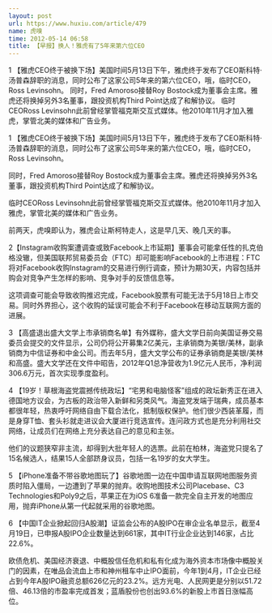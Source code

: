```yaml
---
layout: post
url: https://www.huxiu.com/article/479
name: 虎嗅
time: 2012-05-14 06:58
title: 【早报】换人！雅虎有了5年来第六位CEO
---
```

1 【雅虎CEO终于被换下场】美国时间5月13日下午，雅虎终于发布了CEO斯科特·汤普森辞职的消息，同时公布了这家公司5年来的第六位CEO，哦，临时CEO，Ross Levinsohn。 同时，Fred Amoroso接替Roy Bostock成为董事会主席。雅虎还将换掉另外3名董事，跟投资机构Third Point达成了和解协议。 临时CEORoss Levinsohn此前曾经掌管福克斯交互式媒体。他2010年11月才加入雅虎，掌管北美的媒体和广告业务。

1 【雅虎CEO终于被换下场】美国时间5月13日下午，雅虎终于发布了CEO斯科特·汤普森辞职的消息，同时公布了这家公司5年来的第六位CEO，哦，临时CEO，Ross Levinsohn。

同时，Fred Amoroso接替Roy Bostock成为董事会主席。雅虎还将换掉另外3名董事，跟投资机构Third Point达成了和解协议。

临时CEORoss Levinsohn此前曾经掌管福克斯交互式媒体。他2010年11月才加入雅虎，掌管北美的媒体和广告业务。

前两天，虎嗅即认为，雅虎会让斯柯特走人，这是早几天、晚几天的事。

2【Instagram收购案遭调查或致Facebook上市延期】董事会可能拿任性的扎克伯格没辙，但美国联邦贸易委员会（FTC）却可能影响Facebook的上市进程：FTC将对Facebook收购Instagram的交易进行例行调查，预计为期30天，内容包括并购会对竞争产生怎样的影响、竞争对手的反馈信息等。

这项调查可能会导致收购推迟完成，Facebook股票有可能无法于5月18日上市交易。同时外界担心，这个收购的延误可能会不利于Facebook在移动互联网方面的进展。

3 【高盛退出盛大文学上市承销商名单】有外媒称，盛大文学日前向美国证券交易委员会提交的文件显示，公司仍将公开募集2亿美元，主承销商为美银/美林，副承销商为中信证券和中金公司。而去年5月，盛大文学公布的证券承销商是美银/美林和高盛。盛大文学还在文件中昭告，2012年Q1总净营收为1.9亿元人民币，净利润306.6万元，首次实现季度盈利。

4 【19岁！草根海盗党震撼传统政坛】“宅男和电脑怪客”组成的政坛新秀正在进入德国地方议会，为古板的政治带入新鲜和另类风气。海盗党发端于瑞典，成员基本都很年轻，热衷呼吁网络自由下载合法化，抵制版权保护。他们很少西装革履，而是身穿T恤、套头衫就走进议会大厦进行竞选宣传。连问政方式也是充分利用社交网络，让成员们在网络上充分表达自己的意见和主张。

他们的议题狭窄非主流，却得到大批年轻人的选票。此前在柏林，海盗党只提名了15名候选人，结果15人全部跻身议员，包括一名19岁的女大学生。

5 【iPhone准备不带谷歌地图玩了】谷歌地图一边在中国申请互联网地图服务资质时陷入僵局，一边遭到了苹果的抛弃。收购地图技术公司Placebase、C3 Technologies和Poly9之后，苹果正在为iOS 6准备一款完全自主开发的地图应用，抛弃iPhone从第一代起就采用的谷歌地图。

6 【中国IT企业掀起回归A股潮】证监会公布的A股IPO在审企业名单显示，截至4月19日，已申报A股IPO企业数量达到661家，其中IT行业企业达到146家，占比22.6%。

欧债危机、美国经济衰退、中概股信任危机和私有化成为海外资本市场像中概股关门的因素，在唯品会流血上市和神州租车中止IPO面前，今年1到4月，IT企业已经占到今年A股IPO融资总额626亿元的23.2%。远方光电、人民网更是分别以51.72倍、46.13倍的市盈率完成首发；蓝盾股份也创出93.6%的新股上市首日涨幅高位。

